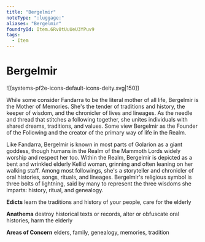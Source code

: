 ```yaml
---
title: "Bergelmir"
noteType: ":luggage:"
aliases: "Bergelmir"
foundryId: Item.6Rv0tUuUeU3YPuv9
tags:
  - Item
---
```


# Bergelmir
![[systems-pf2e-icons-default-icons-deity.svg|150]]

While some consider Fandarra to be the literal mother of all life, Bergelmir is the Mother of Memories. She's the tender of traditions and history, the keeper of wisdom, and the chronicler of lives and lineages. As the needle and thread that stitches a following together, she unites individuals with shared dreams, traditions, and values. Some view Bergelmir as the Founder of the Following and the creator of the primary way of life in the Realm.

Like Fandarra, Bergelmir is known in most parts of Golarion as a giant goddess, though humans in the Realm of the Mammoth Lords widely worship and respect her too. Within the Realm, Bergelmir is depicted as a bent and wrinkled elderly Kellid woman, grinning and often leaning on her walking staff. Among most followings, she's a storyteller and chronicler of oral histories, songs, rituals, and lineages. Bergelmir's religious symbol is three bolts of lightning, said by many to represent the three wisdoms she imparts: history, ritual, and genealogy.

**Edicts** learn the traditions and history of your people, care for the elderly

**Anathema** destroy historical texts or records, alter or obfuscate oral histories, harm the elderly

**Areas of Concern** elders, family, genealogy, memories, tradition
